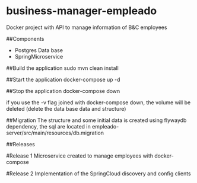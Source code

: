 # business-manager-empleado
Docker project with API to manage information of B&C employees

##Components
* Postgres Data base
* SpringMicroservice

##Build the application
sudo mvn clean install

##Start the application
docker-compose up -d

##Stop the application
docker-compose down

if you use the -v flag joined with docker-compose down, 
the volume will be deleted (delete the data base data and structure)

##Migration
The structure and some initial data is created using flywaydb dependency, the sql are located in empleado-server/src/main/resources/db.migration

##Releases

#Release 1
Microservice created to manage employees with docker-compose

#Release 2
Implementation of the SpringCloud discovery and config clients  